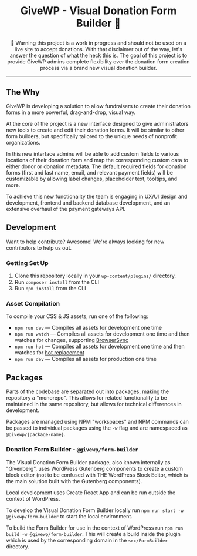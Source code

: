 <h1><p align="center">GiveWP - Visual Donation Form Builder 💚</p></h1>

<p align="center">🚨 Warning this project is a work in progress and should not be used on a live site to accept donations. With that disclaimer out of the way, let's answer the question of what the heck this is. The goal of this project is to provide GiveWP admins complete flexibility over the donation form creation process via a brand new visual donation builder.</p>

---

## The Why

GiveWP is developing a solution to allow fundraisers to create their donation forms in a more powerful, drag-and-drop, visual way.

At the core of the project is a new interface designed to give administrators new tools to create and edit their donation forms. It will be similar to other form builders, but specifically tailored to the unique needs of nonprofit organizations.

In this new interface admins will be able to add custom fields to various locations of their donation form and map the corresponding custom data to either donor or donation metadata. The default required fields for donation forms (first and last name, email, and relevant payment fields) will be customizable by allowing label changes, placeholder text, tooltips, and more.

To achieve this new functionality the team is engaging in UX/UI design and development, frontend and backend database development, and an extensive overhaul of the payment gateways API.

## Development

Want to help contribute? Awesome! We're always looking for new contributors to help us out.

### Getting Set Up
1. Clone this repository locally in your `wp-content/plugins/` directory.
2. Run `composer install` from the CLI
3. Run `npm install` from the CLI

### Asset Compilation
To compile your CSS & JS assets, run one of the following:
- `npm run dev` — Compiles all assets for development one time
- `npm run watch` — Compiles all assets for development one time and then watches for changes, supporting [BrowserSync](https://laravel-mix.com/docs/5.0/browsersync)
- `npm run hot` — Compiles all assets for development one time and then watches for [hot replacement](https://laravel-mix.com/docs/5.0/hot-module-replacement)
- `npm run dev` — Compiles all assets for production one time

## Packages

Parts of the codebase are separated out into packages, making the repository a "monorepo". This allows for related functionality to be maintained in the same repository, but allows for technical differences in development.

Packages are managed using NPM "workspaces" and NPM commands can be passed to individual packages using the `-w` flag and are namespaced as `@givewp/{package-name}`.

### Donation Form Builder - `@givewp/form-builder`

The Visual Donation Form Builder package, also known internally as "Givenberg", uses WordPress Gutenberg components to create a custom block editor (not to be confused with THE WordPress Block Editor, which is the main solution built with the Gutenberg components).

Local development uses Create React App and can be run outside the context of WordPress.

To develop the Visual Donation Form Builder locally run `npm run start -w @givewp/form-builder` to start the local environment.

To build the Form Builder for use in the context of WordPress run `npm run build -w @givewp/form-builder`. This will create a build inside the plugin which is used by the corresponding domain in the `src/FormBuilder` directory.
